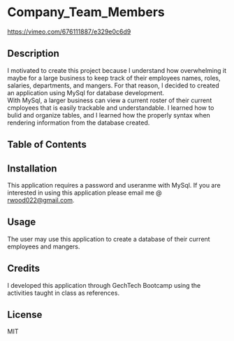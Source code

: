 # Company_Team_Members

https://vimeo.com/676111887/e329e0c6d9


## Description
I motivated to create this project because I understand how overwhelming it maybe for a large business to keep track of their employees names, roles, salaries, departments, and mangers.
For that reason, I decided to created an application using MySql for database development.  
With MySql, a larger business can view a current roster of their current cmployees that is easily trackable and understandable. I learned how to bulid and organize tables, and I learned how the properly syntax when rendering information from the database created. 

## Table of Contents

## Installation
This application requires a password and useranme with MySql. If you are interested in using this application please email me @ rwood022@gmail.com.

## Usage
The user may use this application to create a database of their current employees and mangers.

## Credits
I developed this application through GechTech Bootcamp using the activities taught in class as references.

## License
MIT
